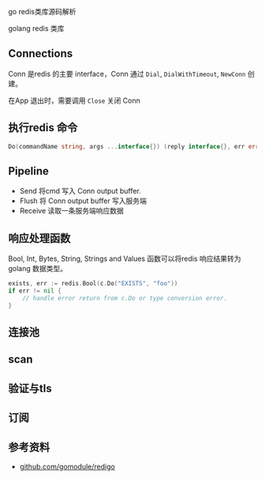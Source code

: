 <!-- ---
title: go redis类库源码阅读
date: 2019-01-21 21:28:15
category: src, redis
--- -->

go redis类库源码解析

golang redis 类库


## Connections

Conn 是redis 的主要 interface，Conn 通过 `Dial`, `DialWithTimeout`, `NewConn` 创建。

在App 退出时，需要调用 `Close` 关闭 Conn


## 执行redis 命令

```go
Do(commandName string, args ...interface{}) (reply interface{}, err error)
```

## Pipeline

- Send 将cmd 写入 Conn output buffer. 
- Flush 将 Conn output buffer 写入服务端
- Receive 读取一条服务端响应数据


## 响应处理函数

Bool, Int, Bytes, String, Strings and Values 函数可以将redis 响应结果转为golang 数据类型。

```go
exists, err := redis.Bool(c.Do("EXISTS", "foo"))
if err != nil {
    // handle error return from c.Do or type conversion error.
}
```

## 连接池


## scan



## 验证与tls


## 订阅




## 参考资料

- [github.com/gomodule/redigo](github.com/gomodule/redigo)

